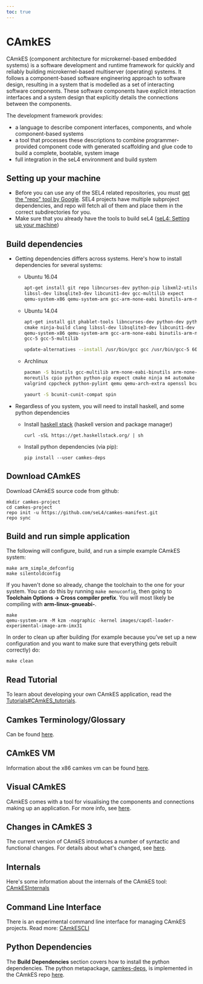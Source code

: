 ```yaml
---
toc: true
---
```


# CAmkES

 CAmkES (component architecture for microkernel-based embedded
systems) is a software development and runtime framework for quickly and
reliably building microkernel-based multiserver (operating) systems. It
follows a component-based software engineering approach to software
design, resulting in a system that is modelled as a set of interacting
software components. These software components have explicit interaction
interfaces and a system design that explicitly details the connections
between the components.

The development framework provides:

- a language to describe component interfaces, components, and whole
      component-based systems
- a tool that processes these descriptions to combine
      programmer-provided component code with generated scaffolding and
      glue code to build a complete, bootable, system image
- full integration in the seL4 environment and build system

## Setting up your machine


- Before you can use any of the SEL4 related repositories, you must
  [get the "repo" tool by Google](http://source.android.com/source/downloading.html#installing-repo). SEL4 projects have multiple
  subproject dependencies, and repo will fetch all of them and
  place them in the correct subdirectories for you.
- Make sure that you already have the tools to build seL4
  ([seL4: Setting up your machine](/Getting_started#setting-up-your-machine))

## Build dependencies
  

* Getting dependencies differs across systems. Here's how to install dependencies for several systems:

  * Ubuntu 16.04
  
    ```bash
    apt-get install git repo libncurses-dev python-pip libxml2-utils cmake ninja-build clang \
    libssl-dev libsqlite3-dev libcunit1-dev gcc-multilib expect
    qemu-system-x86 qemu-system-arm gcc-arm-none-eabi binutils-arm-none-eabi
    ```

  * Ubuntu 14.04
  
    ```bash
    apt-get install git phablet-tools libncurses-dev python-dev python-pip libxml2-utils \
    cmake ninja-build clang libssl-dev libsqlite3-dev libcunit1-dev gcc-multilib expect \
    qemu-system-x86 qemu-system-arm gcc-arm-none-eabi binutils-arm-none-eabi \
    gcc-5 gcc-5-multilib

    update-alternatives --install /usr/bin/gcc gcc /usr/bin/gcc-5 60
    ```
  * Archlinux

    ```bash
    pacman -S binutils gcc-multilib arm-none-eabi-binutils arm-none-eabi-gcc ccache clang \
    moreutils cpio python python-pip expect cmake ninja m4 automake autoconf pkg-config \
    valgrind cppcheck python-pylint qemu qemu-arch-extra openssl bcunit

    yaourt -S bcunit-cunit-compat spin
    ```
* Regardless of you system, you
will need to install haskell, and some python dependencies
  * Install [ haskell stack](<https://haskellstack.org> ) (haskell version and package manager)
      
    ```
    curl -sSL https://get.haskellstack.org/ | sh
    ```

  * Install python dependencies (via pip):
      
    ```
    pip install --user camkes-deps
    ```

## Download CAmkES


Download CAmkES source code from github:
```
mkdir camkes-project
cd camkes-project
repo init -u https://github.com/seL4/camkes-manifest.git
repo sync
```

## Build and run simple application


The following will configure, build, and run a simple example CAmkES
system:
```
make arm_simple_defconfig
make silentoldconfig
```

If you haven't done so already, change the toolchain to the one for your
system. You can do this by running `make menuconfig`, then going to
**Toolchain Options -> Cross compiler prefix**. You will most
likely be compiling with **arm-linux-gnueabi-**.
```
make
qemu-system-arm -M kzm -nographic -kernel images/capdl-loader-experimental-image-arm-imx31
```

In order to clean up after building (for example because you’ve set up a
new configuration and you want to make sure that everything gets rebuilt
correctly) do:

```
make clean
```

## Read Tutorial


To learn about developing your own CAmkES application, read the
[Tutorials#CAmkES_tutorials](/Tutorials#camkes-tutorials).

## Camkes Terminology/Glossary


Can be found [here](Terminology.md).

## CAmkES VM


Information about the x86 camkes vm can be found [here](/CAmkESVM).

## Visual CAmkES


CAmkES comes with a tool for visualising the components and connections
making up an application. For more info, see [here](/VisualCAmkES).

## Changes in CAmkES 3


The current version of CAmkES introduces a number of syntactic and
functional changes. For details about what's changed, see
[here](/CAmkESDifferences).

## Internals


Here's some information about the internals of the CAmkES tool:
[CAmkESInternals](/CAmkESInternals)

## Command Line Interface


There is an experimental command line interface for managing CAmkES
projects. Read more: [CAmkESCLI](/CAmkESCLI)

## Python Dependencies


The **Build Dependencies** section covers how to install the python
dependencies. The python metapackage,
[camkes-deps](https://pypi.python.org/pypi/camkes-deps), is
implemented in the CAmkES repo
[here](https://github.com/seL4/camkes-tool/blob/master/tools/python-deps/setup.py).
